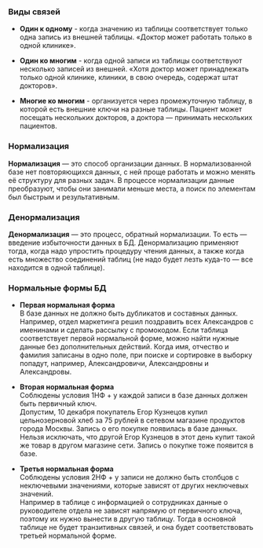 ### Виды связей

- **Один к одному** - когда значению из таблицы соответствует только одна запись из внешней таблицы. «Доктор может работать только в одной клинике».

- **Один ко многим** - когда одной записи из таблицы соответствуют несколько записей из внешней. «Хотя доктор может принадлежать только одной клинике, клиники, в свою очередь, содержат штат докторов».

- **Многие ко многим** - организуется через промежуточную таблицу, в которой есть внешние ключи на разные таблицы. Пациент может посещать нескольких докторов, а доктора — принимать нескольких пациентов.
### **Нормализация**

**Нормализация** — это способ организации данных. В нормализованной базе нет повторяющихся данных, с ней проще работать и можно менять её структуру для разных задач. В процессе нормализации данные преобразуют, чтобы они занимали меньше места, а поиск по элементам был быстрым и результативным.
### **Денормализация**

**Денормализация** — это процесс, обратный нормализации. То есть — введение избыточности данных в БД.
Денормализацию применяют тогда, когда надо упростить процедуру чтения данных, а также когда есть множество соединений таблиц (не надо будет лезть куда-то — все находится в одной таблице).
### **Нормальные формы БД**

- **Первая нормальная форма**  
В базе данных не должно быть дубликатов и составных данных.  
Например, отдел маркетинга решил поздравить всех Александров с именинами и сделать рассылку с промокодом. Если таблица соответствует первой нормальной форме, можно найти нужные данные без дополнительных действий. Когда имя, отчество и фамилия записаны в одно поле, при поиске и сортировке в выборку попадут, например, Александровичи, Александровны и Александровы.

- **Вторая нормальная форма**  
Соблюдены условия 1НФ + у каждой записи в базе данных должен быть первичный ключ.  
Допустим, 10 декабря покупатель Егор Кузнецов купил цельнозерновой хлеб за 75 рублей в сетевом магазине продуктов города Москвы. Запись о его покупке появилась в базе данных. Нельзя исключать, что другой Егор Кузнецов в этот день купит такой же товар в другом магазине сети. Запись о покупке тоже появится в базе.

- **Третья нормальная форма**  
Соблюдены условия 2НФ + у записи не должно быть столбцов с неключевыми значениями, которые зависят от других неключевых значений.  
Например в таблице с информацией о сотрудниках данные о руководителе отдела не зависят напрямую от первичного ключа, поэтому их нужно вынести в другую таблицу. Тогда в основной таблице не будет транзитивных связей, и она будет соответствовать третьей нормальной форме.